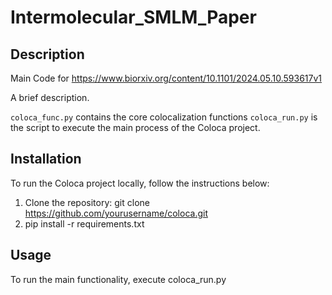 # Intermolecular_SMLM_Paper

## Description
Main Code for https://www.biorxiv.org/content/10.1101/2024.05.10.593617v1

A brief description. 

`coloca_func.py` contains the core colocalization functions
`coloca_run.py` is the script to execute the main process of the Coloca project.

## Installation
To run the Coloca project locally, follow the instructions below:
1. Clone the repository:
git clone https://github.com/yourusername/coloca.git
2. pip install -r requirements.txt

## Usage 
To run the main functionality, execute coloca_run.py 



